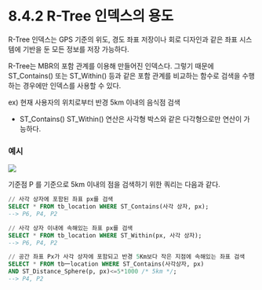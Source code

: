 # 8.4.2 R-Tree 인덱스의 용도

R-Tree 인덱스는 GPS 기준의 위도, 경도 좌표 저장이나 회로 디자인과 같은 좌표 시스템에 기반을 둔 모든 정보를 저장 가능하다.

R-Tree는 MBR의 포함 관계를 이용해 만들어진 인덱스다. 
그렇기 때문에 ST_Contains() 또는 ST_Within() 등과 같은 포함 관계를 비교하는 함수로 검색을 수행하는 경우에만 인덱스를 사용할 수 있다.

ex) 현재 사용자의 위치로부터 반경 5km 이내의 음식점 검색

- ST_Contains() ST_Within() 연산은 사각형 박스와 같은 다각형으로만 연산이 가능하다.

### 예시

![](https://velog.velcdn.com/images/hellojihyoung/post/b953c7cb-8270-40ed-a918-ed1766d4c546/image.png)

기준점 P 를 기준으로 5km 이내의 점을 검색하기 위한 쿼리는 다음과 같다.


```SQL
// 사각 상자에 포함된 좌표 px를 검색
SELECT * FROM tb_location WHERE ST_Contains(사각 상자, px);
--> P6, P4, P2

// 사각 상자 이내에 속해있는 좌표 px를 검색
SELECT * FROM tb_location WHERE ST_Within(px, 사각 상자);
--> P6, P4, P2

// 공간 좌표 Px가 사각 상자에 포함되고 반경 5Km보다 작은 지점에 속해있는 좌표 검색
SELECT * FROM tb一location WHERE ST_Contains(사각상자, px)
AND ST_Distance_Sphere(p, px)<=5*1000 /* 5km */;
--> P4, P2
```